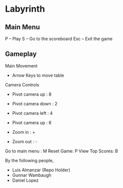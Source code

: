 ﻿Labyrinth
=========

Main Menu
---------

P – Play 
S – Go to the scoreboard
Esc – Exit the game

Gameplay
--------


Main Movement
- Arrow Keys to move table

Camera Controls
- Pivot camera up : 8
- Pivot camera down : 2
- Pivot camera left : 4
- Pivot camera up : 6

- Zoom in : +
- Zoom out : -

Go to main menu : M
Reset Game: P
View Top Scores: B



By the following people,
 + Luis Almanzar (Repo Holder)
 + Gunnar Wambaugh
 + Daniel Lopez

